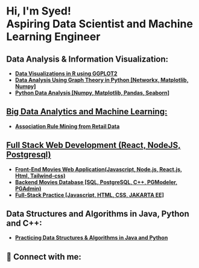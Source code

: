<h1>Hi, I'm Syed! <br/> Aspiring Data Scientist and Machine Learning Engineer</h1>

<h2>Data Analysis & Information Visualization:</h2>

  - <b><a href="https://github.com/Syed-A-Naqvi/information_visualization_R.git">Data Visualizations in R using GGPLOT2
  - <b><a href="https://github.com/Syed-A-Naqvi/graphTheory_dataAnalysis_python.git">Data Analysis Using Graph Theory in Python [Networkx, Matplotlib, Numpy]
  - <b><a href="https://github.com/Syed-A-Naqvi/dataAnalysis_python.git">Python Data Analysis [Numpy, Matplotlib, Pandas, Seaborn]

<h2>Big Data Analytics and Machine Learning:</h2>

  - <b><a href="https://github.com/Syed-A-Naqvi/retail_data_mining.git">Association Rule Mining from Retail Data
    
<h2>Full Stack Web Development (React, NodeJS, Postgresql)</h2>

  - <b><a href="https://github.com/Syed-A-Naqvi/Frontend_Web_Development.git">Front-End Movies Web Application(Javascript, Node.js, React.js, Html, Tailwind-css)</a></b>
  - <b><a href="https://github.com/Syed-A-Naqvi/postgress_movies_RDBMS.git"> Backend Movies Database [SQL, PostgreSQL, C++, PGModeler, PGAdmin)</a></b>
  - <b><a href="https://github.com/Syed-A-Naqvi/fullStack_development.git
"> Full-Stack Practice [Javascript, HTML, CSS, JAKARTA EE] </a></b>

<h2>Data Structures and Algorithms in Java, Python and C++:</h2>
  
  - <b><a href="https://github.com/Syed-A-Naqvi/DataStructs_and_Algos.git">Practicing Data Structures & Algorithms in Java and Python</a></b>  

<h2> 🤳 Connect with me:</h2>


<!--

Here are some ideas to get you started:

- 🔭 I’m currently working on ...
- 🌱 I’m currently learning ...
- 👯 I’m looking to collaborate on ...
- 🤔 I’m looking for help with ...
- 💬 Ask me about ...
- 📫 How to reach me: ...
- 😄 Pronouns: ...
- ⚡ Fun fact: ...
-->
